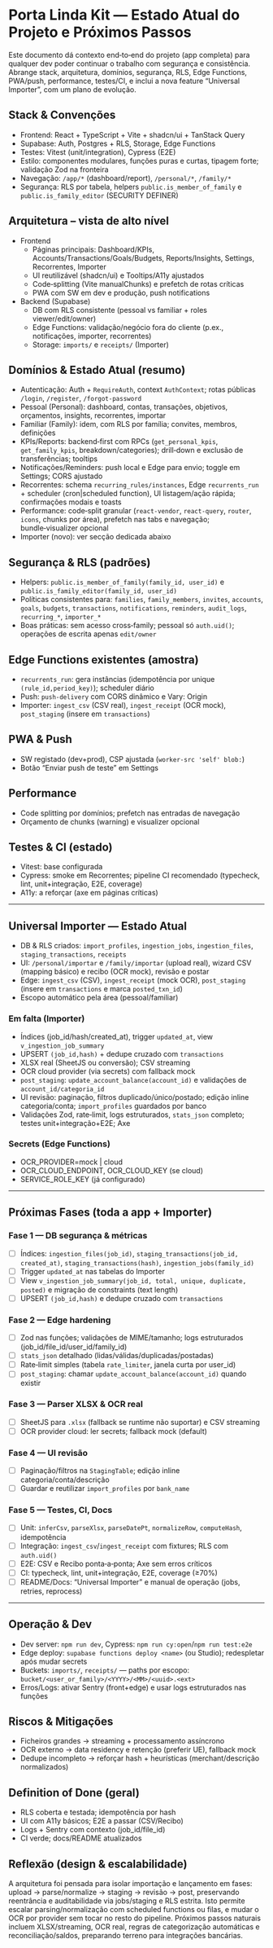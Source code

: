 # Porta Linda Kit — Estado Atual do Projeto e Próximos Passos

Este documento dá contexto end‑to‑end do projeto (app completa) para qualquer dev poder continuar o trabalho com segurança e consistência. Abrange stack, arquitetura, domínios, segurança, RLS, Edge Functions, PWA/push, performance, testes/CI, e inclui a nova feature “Universal Importer”, com um plano de evolução.

## Stack & Convenções
- Frontend: React + TypeScript + Vite + shadcn/ui + TanStack Query
- Supabase: Auth, Postgres + RLS, Storage, Edge Functions
- Testes: Vitest (unit/integration), Cypress (E2E)
- Estilo: componentes modulares, funções puras e curtas, tipagem forte; validação Zod na fronteira
- Navegação: `/app/*` (dashboard/report), `/personal/*`, `/family/*`
- Segurança: RLS por tabela, helpers `public.is_member_of_family` e `public.is_family_editor` (SECURITY DEFINER)

## Arquitetura – vista de alto nível
- Frontend
  - Páginas principais: Dashboard/KPIs, Accounts/Transactions/Goals/Budgets, Reports/Insights, Settings, Recorrentes, Importer
  - UI reutilizável (shadcn/ui) e Tooltips/A11y ajustados
  - Code‑splitting (Vite manualChunks) e prefetch de rotas críticas
  - PWA com SW em dev e produção, push notifications
- Backend (Supabase)
  - DB com RLS consistente (pessoal vs familiar + roles viewer/edit/owner)
  - Edge Functions: validação/negócio fora do cliente (p.ex., notificações, importer, recorrentes)
  - Storage: `imports/` e `receipts/` (Importer)

## Domínios & Estado Atual (resumo)
- Autenticação: Auth + `RequireAuth`, context `AuthContext`; rotas públicas `/login`, `/register`, `/forgot-password`
- Pessoal (Personal): dashboard, contas, transações, objetivos, orçamentos, insights, recorrentes, importar
- Familiar (Family): idem, com RLS por família; convites, membros, definições
- KPIs/Reports: backend‑first com RPCs (`get_personal_kpis`, `get_family_kpis`, breakdown/categories); drill‑down e exclusão de transferências; tooltips
- Notificações/Reminders: push local e Edge para envio; toggle em Settings; CORS ajustado
- Recorrentes: schema `recurring_rules/instances`, Edge `recurrents_run` + scheduler (cron|scheduled function), UI listagem/ação rápida; confirmações modais e toasts
- Performance: code‑split granular (`react-vendor`, `react-query`, `router`, `icons`, chunks por área), prefetch nas tabs e navegação; bundle‑visualizer opcional
- Importer (novo): ver secção dedicada abaixo

## Segurança & RLS (padrões)
- Helpers: `public.is_member_of_family(family_id, user_id)` e `public.is_family_editor(family_id, user_id)`
- Políticas consistentes para: `families`, `family_members`, `invites`, `accounts`, `goals`, `budgets`, `transactions`, `notifications`, `reminders`, `audit_logs`, `recurring_*`, `importer_*`
- Boas práticas: sem acesso cross‑family; pessoal só `auth.uid()`; operações de escrita apenas `edit/owner`

## Edge Functions existentes (amostra)
- `recurrents_run`: gera instâncias (idempotência por unique `(rule_id,period_key)`); scheduler diário
- Push: `push-delivery` com CORS dinâmico e Vary: Origin
- Importer: `ingest_csv` (CSV real), `ingest_receipt` (OCR mock), `post_staging` (insere em `transactions`)

## PWA & Push
- SW registado (dev+prod), CSP ajustada (`worker-src 'self' blob:`)
- Botão “Enviar push de teste” em Settings

## Performance
- Code splitting por domínios; prefetch nas entradas de navegação
- Orçamento de chunks (warning) e visualizer opcional

## Testes & CI (estado)
- Vitest: base configurada
- Cypress: smoke em Recorrentes; pipeline CI recomendado (typecheck, lint, unit+integração, E2E, coverage)
- A11y: a reforçar (axe em páginas críticas)

---

## Universal Importer — Estado Atual
- DB & RLS criados: `import_profiles`, `ingestion_jobs`, `ingestion_files`, `staging_transactions`, `receipts`
- UI: `/personal/importar` e `/family/importar` (upload real), wizard CSV (mapping básico) e recibo (OCR mock), revisão e postar
- Edge: `ingest_csv` (CSV), `ingest_receipt` (mock OCR), `post_staging` (insere em `transactions` e marca `posted_txn_id`)
- Escopo automático pela área (pessoal/familiar)

### Em falta (Importer)
- Índices (job_id/hash/created_at), trigger `updated_at`, view `v_ingestion_job_summary`
- UPSERT `(job_id,hash)` + dedupe cruzado com `transactions`
- XLSX real (SheetJS ou conversão); CSV streaming
- OCR cloud provider (via secrets) com fallback mock
- `post_staging`: `update_account_balance(account_id)` e validações de `account_id/categoria_id`
- UI revisão: paginação, filtros duplicado/único/postado; edição inline categoria/conta; `import_profiles` guardados por banco
- Validações Zod, rate‑limit, logs estruturados, `stats_json` completo; testes unit+integração+E2E; Axe

### Secrets (Edge Functions)
- OCR_PROVIDER=mock | cloud
- OCR_CLOUD_ENDPOINT, OCR_CLOUD_KEY (se cloud)
- SERVICE_ROLE_KEY (já configurado)

---

## Próximas Fases (toda a app + Importer)

### Fase 1 — DB segurança & métricas
- [ ] Índices: `ingestion_files(job_id)`, `staging_transactions(job_id, created_at)`, `staging_transactions(hash)`, `ingestion_jobs(family_id)`
- [ ] Trigger `updated_at` nas tabelas do Importer
- [ ] View `v_ingestion_job_summary(job_id, total, unique, duplicate, posted)` e migração de constraints (text length)
- [ ] UPSERT `(job_id,hash)` e dedupe cruzado com `transactions`

### Fase 2 — Edge hardening
- [ ] Zod nas funções; validações de MIME/tamanho; logs estruturados (job_id/file_id/user_id/family_id)
- [ ] `stats_json` detalhado (lidas/válidas/duplicadas/postadas)
- [ ] Rate‑limit simples (tabela `rate_limiter`, janela curta por user_id)
- [ ] `post_staging`: chamar `update_account_balance(account_id)` quando existir

### Fase 3 — Parser XLSX & OCR real
- [ ] SheetJS para `.xlsx` (fallback se runtime não suportar) e CSV streaming
- [ ] OCR provider cloud: ler secrets; fallback mock (default)

### Fase 4 — UI revisão
- [ ] Paginação/filtros na `StagingTable`; edição inline categoria/conta/descrição
- [ ] Guardar e reutilizar `import_profiles` por `bank_name`

### Fase 5 — Testes, CI, Docs
- [ ] Unit: `inferCsv`, `parseXlsx`, `parseDatePt`, `normalizeRow`, `computeHash`, idempotência
- [ ] Integração: `ingest_csv`/`ingest_receipt` com fixtures; RLS com `auth.uid()`
- [ ] E2E: CSV e Recibo ponta‑a‑ponta; Axe sem erros críticos
- [ ] CI: typecheck, lint, unit+integração, E2E, coverage (≥70%)
- [ ] README/Docs: “Universal Importer” e manual de operação (jobs, retries, reprocess)

---

## Operação & Dev
- Dev server: `npm run dev`, Cypress: `npm run cy:open`/`npm run test:e2e`
- Edge deploy: `supabase functions deploy <name>` (ou Studio); redespletar após mudar secrets
- Buckets: `imports/`, `receipts/` — paths por escopo: `bucket/<user_or_family>/<YYYY>/<MM>/<uuid>.<ext>`
- Erros/Logs: ativar Sentry (front+edge) e usar logs estruturados nas funções

## Riscos & Mitigações
- Ficheiros grandes → streaming + processamento assíncrono
- OCR externo → data residency e retenção (preferir UE), fallback mock
- Dedupe incompleto → reforçar hash + heurísticas (merchant/descrição normalizados)

## Definition of Done (geral)
- RLS coberta e testada; idempotência por hash
- UI com A11y básicos; E2E a passar (CSV/Recibo)
- Logs + Sentry com contexto (job_id/file_id)
- CI verde; docs/README atualizados

## Reflexão (design & escalabilidade)
A arquitetura foi pensada para isolar importação e lançamento em fases: upload → parse/normalize → staging → revisão → post, preservando reentrância e auditabilidade via jobs/staging e RLS estrita. Isto permite escalar parsing/normalização com scheduled functions ou filas, e mudar o OCR por provider sem tocar no resto do pipeline. Próximos passos naturais incluem XLSX/streaming, OCR real, regras de categorização automáticas e reconciliação/saldos, preparando terreno para integrações bancárias. 